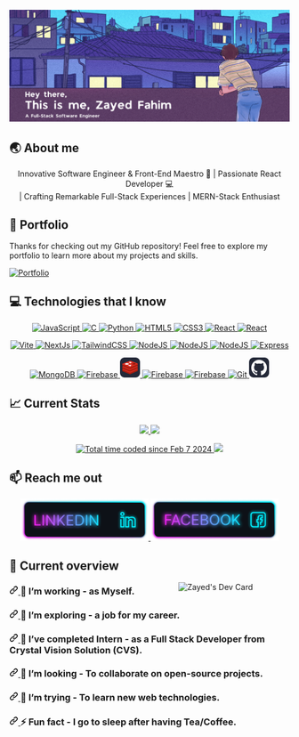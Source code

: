 ![Banner](https://github.com/Zayed-Fahim/Zayed-Fahim/blob/main/banner-11.png)

## 🌏 About me

<p align="center">
  Innovative Software Engineer & Front-End Maestro 🚀 | Passionate React Developer 💻 <br/> | Crafting Remarkable Full-Stack Experiences | MERN-Stack Enthusiast
</p>

## 💼 Portfolio

Thanks for checking out my GitHub repository! Feel free to explore my portfolio to learn more about my projects and skills.

[![Portfolio](https://img.shields.io/badge/Portfolio-View-9cf)](https://zayed-fahim.web.app/)


## 💻 Technologies that I know

<p align="center">
    <a
      href="https://developer.mozilla.org/en-US/docs/Web/JavaScript"
      target="_blank"
      rel="noreferrer"
    >
      <img
        src="https://raw.githubusercontent.com/danielcranney/readme-generator/main/public/icons/skills/javascript-colored.svg"
        width="36"
        height="36"
        alt="JavaScript"
      />
    </a>
    <a
      href="https://docs.microsoft.com/en-us/cpp/?view=msvc-170"
      target="_blank"
      rel="noreferrer"
    >
      <img
        src="https://raw.githubusercontent.com/danielcranney/readme-generator/main/public/icons/skills/c-colored.svg"
        width="36"
        height="36"
        alt="C"
      />
    </a>
    <a href="https://www.python.org/" target="_blank" rel="noreferrer">
      <img
        src="https://raw.githubusercontent.com/danielcranney/readme-generator/main/public/icons/skills/python-colored.svg"
        width="36"
        height="36"
        alt="Python"
      />
    </a>
    <a
      href="https://developer.mozilla.org/en-US/docs/Glossary/HTML5"
      target="_blank"
      rel="noreferrer"
    >
      <img
        src="https://raw.githubusercontent.com/danielcranney/readme-generator/main/public/icons/skills/html5-colored.svg"
        width="36"
        height="36"
        alt="HTML5"
      />
    </a>
    <a href="https://www.w3.org/TR/CSS/#css" target="_blank" rel="noreferrer">
      <img
        src="https://raw.githubusercontent.com/danielcranney/readme-generator/main/public/icons/skills/css3-colored.svg"
        width="36"
        height="36"
        alt="CSS3"
      />
    </a>
    <a href="https://sass-lang.com/" target="_blank" rel="noreferrer">
      <img
        src="https://raw.githubusercontent.com/danielcranney/readme-generator/main/public/icons/skills/sass-colored.svg"
        width="36"
        height="36"
        alt="React"
      />
    </a>
    <a href="https://reactjs.org/" target="_blank" rel="noreferrer">
      <img
        src="https://raw.githubusercontent.com/danielcranney/readme-generator/main/public/icons/skills/react-colored.svg"
        width="36"
        height="36"
        alt="React"
      />
    </a>
  </p>

  <p align="center">
    <a href="https://vitejs.dev/" target="_blank" rel="noreferrer">
      <img
        src="https://raw.githubusercontent.com/danielcranney/readme-generator/main/public/icons/skills/vite-colored.svg"
        width="36"
        height="36"
        alt="Vite"
      />
    </a>
    <a href="https://nextjs.org/docs" target="_blank" rel="noreferrer">
      <img
        src="https://raw.githubusercontent.com/danielcranney/readme-generator/main/public/icons/skills/nextjs-colored-dark.svg"
        width="36"
        height="36"
        alt="NextJs"
      />
    </a>
    <a href="https://tailwindcss.com/" target="_blank" rel="noreferrer">
      <img
        src="https://raw.githubusercontent.com/danielcranney/readme-generator/main/public/icons/skills/tailwindcss-colored.svg"
        width="36"
        height="36"
        alt="TailwindCSS"
      />
    </a>
    <a href="https://getbootstrap.com/" target="_blank" rel="noreferrer">
      <img
        src="https://raw.githubusercontent.com/danielcranney/readme-generator/main/public/icons/skills/bootstrap-colored.svg"
        width="36"
        height="36"
        alt="NodeJS"
      />
    </a>
    <a href="https://mui.com/" target="_blank" rel="noreferrer">
      <img
        src="https://raw.githubusercontent.com/danielcranney/readme-generator/main/public/icons/skills/materialui-colored.svg"
        width="36"
        height="36"
        alt="NodeJS"
      />
    </a>
    <a href="https://nodejs.org/en/" target="_blank" rel="noreferrer">
      <img
        src="https://raw.githubusercontent.com/danielcranney/readme-generator/main/public/icons/skills/nodejs-colored.svg"
        width="36"
        height="36"
        alt="NodeJS"
      />
    </a>
    <a href="https://expressjs.com/" target="_blank" rel="noreferrer">
      <img
        src="https://raw.githubusercontent.com/danielcranney/readme-generator/main/public/icons/skills/express-colored-dark.svg"
        width="36"
        height="36"
        alt="Express"
      />
    </a>
  </p>

  <p align="center">
    <a href="https://www.mongodb.com/" target="_blank" rel="noreferrer">
      <img
        src="https://raw.githubusercontent.com/danielcranney/readme-generator/main/public/icons/skills/mongodb-colored.svg"
        width="36"
        height="36"
        alt="MongoDB"
      />
    </a>
    <a href="https://www.mysql.com/" target="_blank" rel="noreferrer">
      <img
        src="https://raw.githubusercontent.com/danielcranney/readme-generator/main/public/icons/skills/mysql-colored.svg"
        width="36"
        height="36"
        alt="Firebase"
      />
    </a>
    <a href="https://redis.io/" target="_blank" rel="noreferrer">
      <img
        src="https://github.com/tandpfun/skill-icons/blob/main/icons/Redis-Dark.svg"
        width="36"
        height="36"
        alt="Firebase"
      />
    </a>
    <a href="https://www.docker.com/" target="_blank" rel="noreferrer">
      <img
        src="https://raw.githubusercontent.com/danielcranney/readme-generator/main/public/icons/skills/docker-colored.svg"
        width="36"
        height="36"
        alt="Firebase"
      />
    </a>
    <a href="https://firebase.google.com/" target="_blank" rel="noreferrer">
      <img
        src="https://raw.githubusercontent.com/danielcranney/readme-generator/main/public/icons/skills/firebase-colored.svg"
        width="36"
        height="36"
        alt="Firebase"
      />
    </a>
    <a href="https://git-scm.com/" target="_blank" rel="noreferrer">
      <img
        src="https://raw.githubusercontent.com/danielcranney/readme-generator/main/public/icons/skills/git-colored.svg"
        width="36"
        height="36"
        alt="Git"
      />
    </a>
    <a href="https://github.com/" target="_blank" rel="noreferrer">
      <img
        src="https://github.com/tandpfun/skill-icons/blob/main/icons/Github-Dark.svg"
        width="36"
        height="36"
        alt="Git"
      />
    </a>
  </p>

## 📈 Current Stats

<p align="center" dir="auto">
    <a
      target="_blank"
      rel="noopener noreferrer nofollow"
      href="https://github-readme-stats.vercel.app/api?username=Zayed-Fahim&hide=issues&show=prs_merged_percentage&show_icons=true&theme=tokyonight&bg_color=0D1117&hide_border=true&title_color=FF1CF7&text_color=00F0FF&border_radius=4.5"
    >
      <img
        width="49%"
        src="https://github-readme-stats.vercel.app/api?username=Zayed-Fahim&hide=issues&show=prs_merged_percentage&show_icons=true&theme=tokyonight&bg_color=0D1117&hide_border=true&title_color=FF1CF7&text_color=00F0FF&border_radius=4.5"
      />
    </a>
    <a
      target="_blank"
      rel="noopener noreferrer nofollow"
      href="https://github-readme-streak-stats.herokuapp.com/?user=Zayed-Fahim&amp"
    >
      <img
        width="49%"
        src="https://github-readme-streak-stats.herokuapp.com?user=Zayed-Fahim&amp;theme=react&amp;hide_border=true&amp;background=0D1117&amp;stroke=0D1117&amp;fire=FF1CF7&amp;sideLabels=00F0FF&amp;currStreakNum=FF1CF7&amp;ring=FF1CF7&amp;currStreakLabel=FF1CF7&amp;sideNums=00F0FF"
      />
    </a>
  </p>
  <p align="center" dir="auto">
    <a
      href="https://github-readme-stats.vercel.app/api/wakatime?username=@Zayed-Fahim&layout=compact&show_icons=true&theme=tokyonight&bg_color=0D1117&hide_border=true&title_color=FF1CF7&text_color=00F0FF&border_radius=4.5"
      target="_blank"
      rel="noopener noreferrer nofollow"
    >
      <img
        width="49%"
        src="https://github-readme-stats.vercel.app/api/wakatime?username=@Zayed_Fahim&layout=compact&show_icons=true&theme=tokyonight&bg_color=0D1117&hide_border=true&title_color=FF1CF7&text_color=00F0FF&border_radius=4.5"
        alt="Total time coded since Feb 7 2024"
      />
    </a>
    <a
      target="_blank"
      rel="noopener noreferrer nofollow"
      href="https://github-readme-stats.vercel.app/api/top-langs/?username=Zayed-Fahim&layout=compact&show_icons=true&theme=tokyonight&bg_color=0D1117&hide_border=true&title_color=FF1CF7&text_color=00F0FF&border_radius=4.5"
    >
      <img
        width="49%"
        src="https://github-readme-stats.vercel.app/api/top-langs/?username=Zayed-Fahim&layout=compact&show_icons=true&theme=tokyonight&bg_color=0D1117&hide_border=true&title_color=FF1CF7&text_color=00F0FF&border_radius=4.5"
      />
    </a>
  </p>

## 📫 Reach me out

<p align="center" dir="auto">
  <a
    target="_blank"
    rel="noopener noreferrer"
    href="https://www.linkedin.com/in/zayed-fahim/"
  >
    <img
      height="75"
      src="https://github.com/Zayed-Fahim/Zayed-Fahim/blob/main/Linkedin.png"
      style="max-width: 100%"
    />
  </a>
  <a href="https://www.facebook.com/Zayed.Fahim33" rel="nofollow">
    <img
      height="75"
      src="https://github.com/Zayed-Fahim/Zayed-Fahim/blob/main/Facebook.png"
      style="max-width: 100%"
    />
  </a>
</p>

## 👀 Current overview
<div align="left" dir="auto">
  <a href="https://app.daily.dev/zayedfahim" rel="nofollow"
    ><img
      align="right"
      src="https://api.daily.dev/devcards/4cac81e71faf4b6ab790cf0447a83930.png?r=gnl"
      width="200"
      alt="Zayed's Dev Card"
      style="max-width: 100%"
  /></a>
</div>
<h3 dir="auto">
    <a
      id="user-content--im-working---as-myself"
      class="anchor"
      aria-hidden="true"
      tabindex="-1"
      href="#-im-working---as-myself"
    >
      <svg
        class="octicon octicon-link"
        viewBox="0 0 16 16"
        version="1.1"
        width="16"
        height="16"
        aria-hidden="true"
      >
        <path d="m7.775 3.275 1.25-1.25a3.5 3.5 0 1 1 4.95 4.95l-2.5 2.5a3.5 3.5 0 0 1-4.95 0 .751.751 0 0 1 .018-1.042.751.751 0 0 1 1.042-.018 1.998 1.998 0 0 0 2.83 0l2.5-2.5a2.002 2.002 0 0 0-2.83-2.83l-1.25 1.25a.751.751 0 0 1-1.042-.018.751.751 0 0 1-.018-1.042Zm-4.69 9.64a1.998 1.998 0 0 0 2.83 0l1.25-1.25a.751.751 0 0 1 1.042.018.751.751 0 0 1 .018 1.042l-1.25 1.25a3.5 3.5 0 1 1-4.95-4.95l2.5-2.5a3.5 3.5 0 0 1 4.95 0 .751.751 0 0 1-.018 1.042.751.751 0 0 1-1.042.018 1.998 1.998 0 0 0-2.83 0l-2.5 2.5a1.998 1.998 0 0 0 0 2.83Z"></path>
      </svg>
    </a>
    🔭 I’m working - as Myself.
  </h3>
  <h3 dir="auto">
    <a
      id="user-content--im-exploring---a-job-for-my-career"
      class="anchor"
      aria-hidden="true"
      tabindex="-1"
      href="#-im-exploring---a-job-for-my-career"
    >
      <svg
        class="octicon octicon-link"
        viewBox="0 0 16 16"
        version="1.1"
        width="16"
        height="16"
        aria-hidden="true"
      >
        <path d="m7.775 3.275 1.25-1.25a3.5 3.5 0 1 1 4.95 4.95l-2.5 2.5a3.5 3.5 0 0 1-4.95 0 .751.751 0 0 1 .018-1.042.751.751 0 0 1 1.042-.018 1.998 1.998 0 0 0 2.83 0l2.5-2.5a2.002 2.002 0 0 0-2.83-2.83l-1.25 1.25a.751.751 0 0 1-1.042-.018.751.751 0 0 1-.018-1.042Zm-4.69 9.64a1.998 1.998 0 0 0 2.83 0l1.25-1.25a.751.751 0 0 1 1.042.018.751.751 0 0 1 .018 1.042l-1.25 1.25a3.5 3.5 0 1 1-4.95-4.95l2.5-2.5a3.5 3.5 0 0 1 4.95 0 .751.751 0 0 1-.018 1.042.751.751 0 0 1-1.042.018 1.998 1.998 0 0 0-2.83 0l-2.5 2.5a1.998 1.998 0 0 0 0 2.83Z"></path>
      </svg>
    </a>
    🌱 I’m exploring - a job for my career.
  </h3>
  <h3 dir="auto">
    <a
      id="user-content--ive-completed-intern---as-a-full-stack-developer-from-crystal-vision-solution-cvs"
      class="anchor"
      aria-hidden="true"
      tabindex="-1"
      href="#-ive-completed-intern---as-a-full-stack-developer-from-crystal-vision-solution-cvs"
    >
      <svg
        class="octicon octicon-link"
        viewBox="0 0 16 16"
        version="1.1"
        width="16"
        height="16"
        aria-hidden="true"
      >
        <path d="m7.775 3.275 1.25-1.25a3.5 3.5 0 1 1 4.95 4.95l-2.5 2.5a3.5 3.5 0 0 1-4.95 0 .751.751 0 0 1 .018-1.042.751.751 0 0 1 1.042-.018 1.998 1.998 0 0 0 2.83 0l2.5-2.5a2.002 2.002 0 0 0-2.83-2.83l-1.25 1.25a.751.751 0 0 1-1.042-.018.751.751 0 0 1-.018-1.042Zm-4.69 9.64a1.998 1.998 0 0 0 2.83 0l1.25-1.25a.751.751 0 0 1 1.042.018.751.751 0 0 1 .018 1.042l-1.25 1.25a3.5 3.5 0 1 1-4.95-4.95l2.5-2.5a3.5 3.5 0 0 1 4.95 0 .751.751 0 0 1-.018 1.042.751.751 0 0 1-1.042.018 1.998 1.998 0 0 0-2.83 0l-2.5 2.5a1.998 1.998 0 0 0 0 2.83Z"></path>
      </svg>
    </a>
    🏁 I’ve completed Intern - as a Full Stack Developer from Crystal Vision
    Solution (CVS).
  </h3>
  <h3 dir="auto">
    <a
      id="user-content--im-looking---to-collaborate-on-open-source-projects"
      class="anchor"
      aria-hidden="true"
      tabindex="-1"
      href="#-im-looking---to-collaborate-on-open-source-projects"
    >
      <svg
        class="octicon octicon-link"
        viewBox="0 0 16 16"
        version="1.1"
        width="16"
        height="16"
        aria-hidden="true"
      >
        <path d="m7.775 3.275 1.25-1.25a3.5 3.5 0 1 1 4.95 4.95l-2.5 2.5a3.5 3.5 0 0 1-4.95 0 .751.751 0 0 1 .018-1.042.751.751 0 0 1 1.042-.018 1.998 1.998 0 0 0 2.83 0l2.5-2.5a2.002 2.002 0 0 0-2.83-2.83l-1.25 1.25a.751.751 0 0 1-1.042-.018.751.751 0 0 1-.018-1.042Zm-4.69 9.64a1.998 1.998 0 0 0 2.83 0l1.25-1.25a.751.751 0 0 1 1.042.018.751.751 0 0 1 .018 1.042l-1.25 1.25a3.5 3.5 0 1 1-4.95-4.95l2.5-2.5a3.5 3.5 0 0 1 4.95 0 .751.751 0 0 1-.018 1.042.751.751 0 0 1-1.042.018 1.998 1.998 0 0 0-2.83 0l-2.5 2.5a1.998 1.998 0 0 0 0 2.83Z"></path>
      </svg>
    </a>
    👯 I’m looking - To collaborate on open-source projects.
  </h3>
  <h3 dir="auto">
    <a
      id="user-content--im-trying---to-learn-new-web-technologies"
      class="anchor"
      aria-hidden="true"
      tabindex="-1"
      href="#-im-trying---to-learn-new-web-technologies"
    >
      <svg
        class="octicon octicon-link"
        viewBox="0 0 16 16"
        version="1.1"
        width="16"
        height="16"
        aria-hidden="true"
      >
        <path d="m7.775 3.275 1.25-1.25a3.5 3.5 0 1 1 4.95 4.95l-2.5 2.5a3.5 3.5 0 0 1-4.95 0 .751.751 0 0 1 .018-1.042.751.751 0 0 1 1.042-.018 1.998 1.998 0 0 0 2.83 0l2.5-2.5a2.002 2.002 0 0 0-2.83-2.83l-1.25 1.25a.751.751 0 0 1-1.042-.018.751.751 0 0 1-.018-1.042Zm-4.69 9.64a1.998 1.998 0 0 0 2.83 0l1.25-1.25a.751.751 0 0 1 1.042.018.751.751 0 0 1 .018 1.042l-1.25 1.25a3.5 3.5 0 1 1-4.95-4.95l2.5-2.5a3.5 3.5 0 0 1 4.95 0 .751.751 0 0 1-.018 1.042.751.751 0 0 1-1.042.018 1.998 1.998 0 0 0-2.83 0l-2.5 2.5a1.998 1.998 0 0 0 0 2.83Z"></path>
      </svg>
    </a>
    🤔 I’m trying - To learn new web technologies.
  </h3>
  <h3 dir="auto">
    <a
      id="user-content--fun-fact---i-go-to-sleep-after-having-tea/coffee"
      class="anchor"
      aria-hidden="true"
      tabindex="-1"
      href="#-fun-fact---i-go-to-sleep-after-having-tea/coffee"
    >
      <svg
        class="octicon octicon-link"
        viewBox="0 0 16 16"
        version="1.1"
        width="16"
        height="16"
        aria-hidden="true"
      >
        <path d="m7.775 3.275 1.25-1.25a3.5 3.5 0 1 1 4.95 4.95l-2.5 2.5a3.5 3.5 0 0 1-4.95 0 .751.751 0 0 1 .018-1.042.751.751 0 0 1 1.042-.018 1.998 1.998 0 0 0 2.83 0l2.5-2.5a2.002 2.002 0 0 0-2.83-2.83l-1.25 1.25a.751.751 0 0 1-1.042-.018.751.751 0 0 1-.018-1.042Zm-4.69 9.64a1.998 1.998 0 0 0 2.83 0l1.25-1.25a.751.751 0 0 1 1.042.018.751.751 0 0 1 .018 1.042l-1.25 1.25a3.5 3.5 0 1 1-4.95-4.95l2.5-2.5a3.5 3.5 0 0 1 4.95 0 .751.751 0 0 1-.018 1.042.751.751 0 0 1-1.042.018 1.998 1.998 0 0 0-2.83 0l-2.5 2.5a1.998 1.998 0 0 0 0 2.83Z"></path>
      </svg>
    </a>
    ⚡ Fun fact - I go to sleep after having Tea/Coffee.
  </h3>

